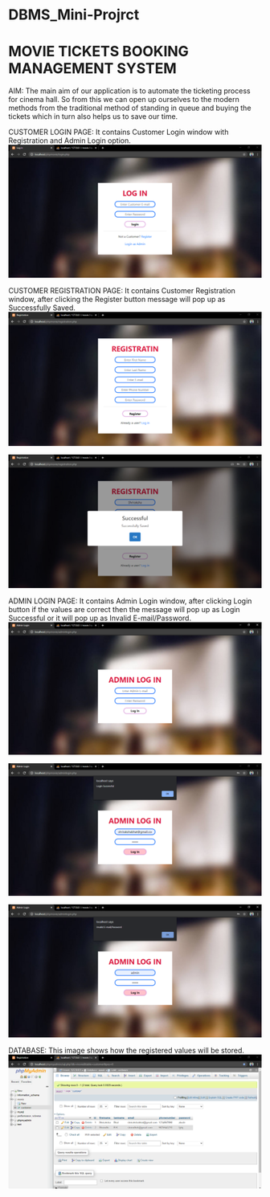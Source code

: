 # DBMS_Mini-Projrct 
# MOVIE TICKETS BOOKING MANAGEMENT SYSTEM
AIM:
  The main aim of our application is to automate the ticketing process for cinema hall. So from this we can open up ourselves to the modern methods from the traditional method of standing in queue and buying the tickets which in turn also helps us to save our time. 
  
CUSTOMER LOGIN PAGE: It contains Customer Login window with Registration and Admin Login option.
![](Login.PNG)

CUSTOMER REGISTRATION PAGE: It contains Customer Registration window, after clicking the Register button message will pop up as Successfully Saved.
![](Registration.PNG)

![](Registration(Output).PNG)

ADMIN LOGIN PAGE: It contains Admin Login window, after clicking Login button if the values are correct then the message will pop up as Login Successful or it will pop up as Invalid E-mail/Password.
![](Admin(Login).PNG)

![](Admin(LoginSuccess).PNG)

![](Admin(LoginFail).PNG)

DATABASE: This image shows how the registered values will be  stored.
![](DB.PNG)
